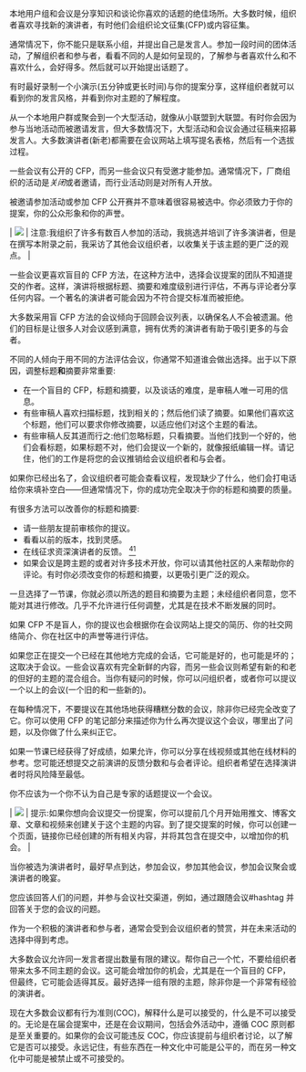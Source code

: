 本地用户组和会议是分享知识和谈论你喜欢的话题的绝佳场所。大多数时候，组织者喜欢寻找新的演讲者，有时他们会组织论文征集(CFP)或内容征集。

通常情况下，你不能只是联系小组，并提出自己是发言人。参加一段时间的团体活动，了解组织者和参与者，看看不同的人是如何呈现的，了解参与者喜欢什么和不喜欢什么，会好得多。然后就可以开始提出话题了。

有时最好录制一个小演示(五分钟或更长时间)与你的提案分享，这样组织者就可以看到你的发言风格，并看到你对主题的了解程度。

从一个本地用户群或聚会到一个大型活动，就像从小联盟到大联盟。有时你会因为参与当地活动而被邀请发言，但大多数情况下，大型活动和会议会通过征稿来招募发言人。大多数演讲者(新老)都需要在会议网站上填写提名表格，然后有一个选拔过程。

一些会议有公开的 CFP，而另一些会议只有受邀才能参加。通常情况下，厂商组织的活动是*关闭*或者邀请，而行业活动则是对所有人开放。

被邀请参加活动或参加 CFP 公开赛并不意味着很容易被选中。你必须致力于你的提案，你的公众形象和你的声誉。

| ![](../Images/note.png) | 注意:我组织了许多有数百人参加的活动，我挑选并培训了许多演讲者，但是在撰写本附录之前，我采访了其他会议组织者，以收集关于该主题的更广泛的观点。 |

一些会议更喜欢盲目的 CFP 方法，在这种方法中，选择会议提案的团队不知道提交的作者。这样，演讲将根据标题、摘要和难度级别进行评估，不再与评论者分享任何内容。一个著名的演讲者可能会因为不符合提交标准而被拒绝。

大多数采用盲 CFP 方法的会议倾向于回顾会议列表，以确保名人不会被遗漏。他们的目标是让很多人对会议感到满意，拥有优秀的演讲者有助于吸引更多的与会者。

不同的人倾向于用不同的方法评估会议，你通常不知道谁会做出选择。出于以下原因，调整标题**和**摘要非常重要:

*   在一个盲目的 CFP，标题和摘要，以及谈话的难度，是审稿人唯一可用的信息。
*   有些审稿人喜欢扫描标题，找到相关的；然后他们读了摘要。如果他们喜欢这个标题，他们可以要求你修改摘要，以适应他们对这个主题的看法。
*   有些审稿人反其道而行之:他们忽略标题，只看摘要。当他们找到一个好的，他们会看标题，如果标题不对，他们会提议一个新的，就像报纸编辑一样。请记住，他们的工作是将您的会议推销给会议组织者和与会者。

如果你已经出名了，会议组织者可能会查看议程，发现缺少了什么，他们会打电话给你来填补空白——但通常情况下，你的成功完全取决于你的标题和摘要的质量。

有很多方法可以改善你的标题和摘要:

*   请一些朋友提前审核你的提议。
*   看看以前的版本，找到灵感。
*   在线征求资深演讲者的反馈。 [<sup>41</sup>](Public_Speaking_for_Geeks_0012.htm#_ftn41)
*   如果会议是跨主题的或者对许多技术开放，你可以请其他社区的人来帮助你的评论。有时你必须改变你的标题和摘要，以更吸引更广泛的观众。

一旦选择了一节课，你就必须以所选的题目和摘要为主题；未经组织者同意，您不能对其进行修改。几乎不允许进行任何调整，尤其是在技术不断发展的同时。

如果 CFP 不是盲人，你的提议也会根据你在会议网站上提交的简历、你的社交网络简介、你在社区中的声誉等进行评估。

如果您正在提交一个已经在其他地方完成的会话，它可能是好的，也可能是坏的；这取决于会议。一些会议喜欢有完全新鲜的内容，而另一些会议则希望有新的和老的但好的主题的混合组合。当你有疑问的时候，你可以问组织者，或者你可以提议一个以上的会议(一个旧的和一些新的)。

在每种情况下，不要提议在其他场地获得糟糕分数的会议，除非你已经完全改变了它。你可以使用 CFP 的笔记部分来描述你为什么再次提议这个会议，哪里出了问题，以及你做了什么来纠正它。

如果一节课已经获得了好成绩，如果允许，你可以分享在线视频或其他在线材料的参考。您可能还想提交之前演讲的反馈分数和与会者评论。组织者希望在选择演讲者时将风险降至最低。

你不应该为一个你不认为自己是专家的话题提议一个会议。

| ![](../Images/tip.png) | 提示:如果你想向会议提交一份提案，你可以提前几个月开始用推文、博客文章、文章和视频来创建关于这个主题的内容。到了提交提案的时候，你可以创建一个页面，链接你已经创建的所有相关内容，并将其包含在提交中，以增加你的机会。 |

当你被选为演讲者时，最好早点到达，参加会议，参加其他会议，参加会议聚会或演讲者的晚宴。

您应该回答人们的问题，并参与会议社交渠道，例如，通过跟随会议#hashtag 并回答关于您的会议的问题。

作为一个积极的演讲者和参与者，通常会受到会议组织者的赞赏，并在未来活动的选择中得到考虑。

大多数会议允许同一发言者提出数量有限的建议。帮你自己一个忙，不要给组织者带来太多不同主题的会议。这可能会增加你的机会，尤其是在一个盲目的 CFP，但最终，它可能会适得其反。最好选择一组有限的主题，除非你是一个非常有经验的演讲者。

现在大多数会议都有行为准则(COC)，解释什么是可以接受的，什么是不可以接受的。无论是在届会提案中，还是在会议期间，包括会外活动中，遵循 COC 原则都是至关重要的。如果你的会议可能违反 COC，你应该提前与组织者讨论，以了解它是否可以接受。永远记住，有些东西在一种文化中可能是公平的，而在另一种文化中可能是被禁止或不可接受的。